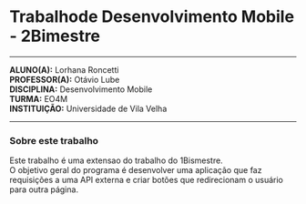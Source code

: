 # Trabalhode Desenvolvimento Mobile - 2Bimestre

---
**ALUNO(A):** Lorhana Roncetti  
**PROFESSOR(A):** Otávio Lube  
**DISCIPLINA:** Desenvolvimento Mobile  
**TURMA:** EO4M  
**INSTITUIÇÃO:** Universidade de Vila Velha

---

### Sobre este trabalho
Este trabalho é uma extensao do trabalho do 1Bismestre.  
O objetivo geral do programa é desenvolver uma aplicação que faz requisições a uma API externa e criar botões que redirecionam o usuário para outra página.
